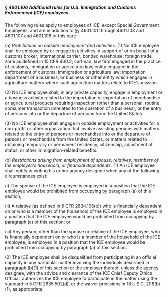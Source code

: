 ##### § 4601.106 Additional rules for U.S. Immigration and Customs Enforcement (ICE) employees. #####

The following rules apply to employees of ICE, except Special Government Employees, and are in addition to §§ 4601.101 through 4601.103 and 4601.107 and 4601.108 of this part:

(a) *Prohibitions on outside employment and activities.* (1) No ICE employee shall be employed by or engage in activities in support of or on behalf of a customs broker; international carrier; bonded warehouse; foreign trade zone as defined in 15 CFR 400.2; cartman; law firm engaged in the practice of customs, immigration or agriculture law; entity engaged in the enforcement of customs, immigration or agriculture law; importation department of a business; or business or other entity which engages in agriculture matters where such agriculture matters relate to ICE's mission.

(2) No ICE employee shall, in any private capacity, engage in employment or a business activity related to the importation or exportation of merchandise or agricultural products requiring inspection (other than a personal, routine consumer transaction unrelated to the operation of a business), or the entry of persons into or the departure of persons from the United States.

(3) No ICE employee shall engage in outside employment or activities for a non-profit or other organization that involve assisting persons with matters related to the entry of persons or merchandise into or the departure of persons or merchandise from the United States, or matters related to obtaining temporary or permanent residency, citizenship, adjustment of status, or other immigration-related benefits.

(b) *Restrictions arising from employment of spouse, relatives, members of the employee's household, or financial dependents.* (1) An ICE employee shall notify in writing his or her agency designee when any of the following circumstances exist:

(i) The spouse of the ICE employee is employed in a position that the ICE employee would be prohibited from occupying by paragraph (a) of this section;

(ii) A relative (as defined in 5 CFR 2634.105(o)) who is financially dependent on or who is a member of the household of the ICE employee is employed in a position that the ICE employee would be prohibited from occupying by paragraph (a) of this section; or

(iii) Any person, other than the spouse or relative of the ICE employee, who is financially dependent on or who is a member of the household of the ICE employee, is employed in a position that the ICE employee would be prohibited from occupying by paragraph (a) of this section.

(2) The ICE employee shall be disqualified from participating in an official capacity in any particular matter involving the individuals described in paragraph (b)(1) of this section or the employer thereof, unless the agency designee, with the advice and clearance of the ICE Chief Deputy Ethics Official, authorizes the ICE employee to participate in the matter using the standard in 5 CFR 2635.502(d), or the waiver provisions in 18 U.S.C. 208(b)(1), as appropriate.